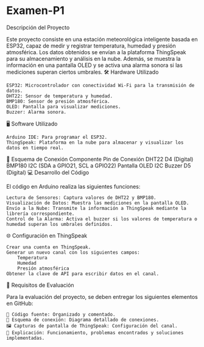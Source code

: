 # Examen-P1

Descripción del Proyecto

Este proyecto consiste en una estación meteorológica inteligente basada en ESP32, capaz de medir y registrar temperatura, humedad y presión atmosférica. Los datos obtenidos se envían a la plataforma ThingSpeak para su almacenamiento y análisis en la nube. Además, se muestra la información en una pantalla OLED y se activa una alarma sonora si las mediciones superan ciertos umbrales.
🛠️ Hardware Utilizado

    ESP32: Microcontrolador con conectividad Wi-Fi para la transmisión de datos.
    DHT22: Sensor de temperatura y humedad.
    BMP180: Sensor de presión atmosférica.
    OLED: Pantalla para visualizar mediciones.
    Buzzer: Alarma sonora.

🖥️ Software Utilizado

    Arduino IDE: Para programar el ESP32.
    ThingSpeak: Plataforma en la nube para almacenar y visualizar los datos en tiempo real.

🔌 Esquema de Conexión
Componente	Pin de Conexión
DHT22	D4 (Digital)
BMP180	I2C (SDA a GPIO21, SCL a GPIO22)
Pantalla OLED	I2C
Buzzer	D5 (Digital)
💻 Desarrollo del Código

El código en Arduino realiza las siguientes funciones:

    Lectura de Sensores: Captura valores de DHT22 y BMP180.
    Visualización de Datos: Muestra las mediciones en la pantalla OLED.
    Envío a la Nube: Transmite la información a ThingSpeak mediante la librería correspondiente.
    Control de la Alarma: Activa el buzzer si los valores de temperatura o humedad superan los umbrales definidos.

🌐 Configuración en ThingSpeak

    Crear una cuenta en ThingSpeak.
    Generar un nuevo canal con los siguientes campos:
        Temperatura
        Humedad
        Presión atmosférica
    Obtener la clave de API para escribir datos en el canal.

📑 Requisitos de Evaluación

Para la evaluación del proyecto, se deben entregar los siguientes elementos en GitHub:

    📜 Código fuente: Organizado y comentado.
    📡 Esquema de conexión: Diagrama detallado de conexiones.
    🖼️ Capturas de pantalla de ThingSpeak: Configuración del canal.
    📝 Explicación: Funcionamiento, problemas encontrados y soluciones implementadas.
